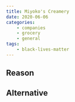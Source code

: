 ```yaml
---
title: Miyoko's Creamery
date: 2020-06-06
categories:
    - companies
    - grocery
    - general
tags:
    - black-lives-matter
---
```


## Reason


## Alternative

